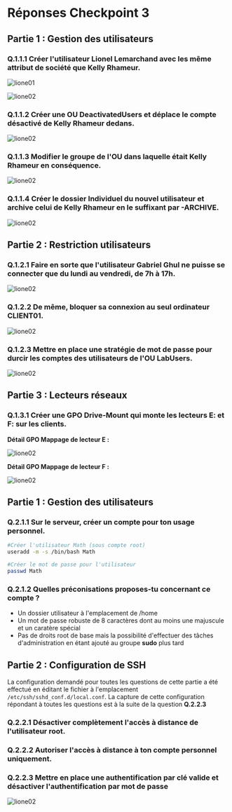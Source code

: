 # Réponses Checkpoint 3

## Partie 1 : Gestion des utilisateurs

### Q.1.1.1 Créer l'utilisateur Lionel Lemarchand avec les même attribut de société que Kelly Rhameur.

![lione01](https://github.com/Tr3n4rT/TSSR-CHECKPOINT-3-Mathieu-Leroux/blob/main/images/lionel01.png)

![lione02](https://github.com/Tr3n4rT/TSSR-CHECKPOINT-3-Mathieu-Leroux/blob/main/images/lionel02.png)


### Q.1.1.2 Créer une OU DeactivatedUsers et déplace le compte désactivé de Kelly Rhameur dedans. 

![lione02](https://github.com/Tr3n4rT/TSSR-CHECKPOINT-3-Mathieu-Leroux/blob/main/images/desactivatedgroup.png)

### Q.1.1.3 Modifier le groupe de l'OU dans laquelle était Kelly Rhameur en conséquence.

![lione02](https://github.com/Tr3n4rT/TSSR-CHECKPOINT-3-Mathieu-Leroux/blob/main/images/groupelionel.png)

### Q.1.1.4 Créer le dossier Individuel du nouvel utilisateur et archive celui de Kelly Rhameur en le suffixant par -ARCHIVE.

![lione02](https://github.com/Tr3n4rT/TSSR-CHECKPOINT-3-Mathieu-Leroux/blob/main/images/dossier-individuel.png)

## Partie 2 : Restriction utilisateurs

### Q.1.2.1 Faire en sorte que l'utilisateur Gabriel Ghul ne puisse se connecter que du lundi au vendredi, de 7h à 17h.

![lione02](https://github.com/Tr3n4rT/TSSR-CHECKPOINT-3-Mathieu-Leroux/blob/main/images/logonhoursGG.png)

### Q.1.2.2 De même, bloquer sa connexion au seul ordinateur CLIENT01.

![lione02](https://github.com/Tr3n4rT/TSSR-CHECKPOINT-3-Mathieu-Leroux/blob/main/images/computer-restricGG.png)

### Q.1.2.3 Mettre en place une stratégie de mot de passe pour durcir les comptes des utilisateurs de l'OU LabUsers.

![lione02](https://github.com/Tr3n4rT/TSSR-CHECKPOINT-3-Mathieu-Leroux/blob/main/images/acconthardpasswd.png)

## Partie 3 : Lecteurs réseaux

### Q.1.3.1 Créer une GPO Drive-Mount qui monte les lecteurs E: et F: sur les clients.

__Détail GPO Mappage de lecteur E :__

![lione02](https://github.com/Tr3n4rT/TSSR-CHECKPOINT-3-Mathieu-Leroux/blob/main/images/mappage-E.png)

__Détail GPO Mappage de lecteur F :__

![lione02](https://github.com/Tr3n4rT/TSSR-CHECKPOINT-3-Mathieu-Leroux/blob/main/images/mappage-F.png)

## Partie 1 : Gestion des utilisateurs

### Q.2.1.1 Sur le serveur, créer un compte pour ton usage personnel.

```bash
#Créer l'utilisateur Math (sous compte root)
useradd -m -s /bin/bash Math

#Créer le mot de passe pour l'utilisateur
passwd Math
```

### Q.2.1.2 Quelles préconisations proposes-tu concernant ce compte ?
- Un dossier utilisateur à l'emplacement de /home
- Un mot de passe robuste de 8 caractères dont au moins une majuscule et un caratère spécial
- Pas de droits root de base mais la possibilité d'effectuer des tâches d'administration en étant ajouté au groupe __sudo__ plus tard

## Partie 2 : Configuration de SSH
La configuration demandé pour toutes les questions de cette partie a été effectué en éditant le fichier à l'emplacement `/etc/ssh/sshd_conf.d/local.conf`. La capture de cette configuration répondant à toutes les questions est à la suite de la question __Q.2.2.3__

### Q.2.2.1 Désactiver complètement l'accès à distance de l'utilisateur root.
### Q.2.2.2 Autoriser l'accès à distance à ton compte personnel uniquement.
### Q.2.2.3 Mettre en place une authentification par clé valide et désactiver l'authentification par mot de passe

![lione02](https://github.com/Tr3n4rT/TSSR-CHECKPOINT-3-Mathieu-Leroux/blob/main/images/configuration-ssh.png)
